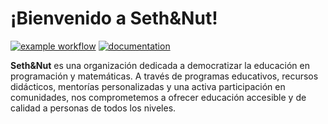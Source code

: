 
# ¡Bienvenido a Seth&Nut!

[![example workflow](https://github.com/Seth-Nut/talks/actions/workflows/documentation.yml/badge.svg)](https://github.com/Seth-Nut/talks/actions)
[![documentation](https://img.shields.io/badge/🌐-website-blue)](https://seth-nut.github.io/talks/)


**Seth&Nut** es una organización dedicada a democratizar la educación en programación y matemáticas. A través de programas educativos, recursos didácticos, mentorías personalizadas y una activa participación en comunidades, nos comprometemos a ofrecer educación accesible y de calidad a personas de todos los niveles.